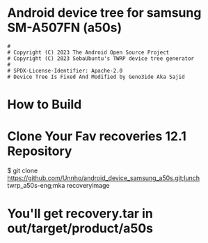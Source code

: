 # Android device tree for samsung SM-A507FN (a50s)

```
#
# Copyright (C) 2023 The Android Open Source Project
# Copyright (C) 2023 SebaUbuntu's TWRP device tree generator
#
# SPDX-License-Identifier: Apache-2.0
# Device Tree Is Fixed And Modified by Geno3ide Aka Sajid
```
# How to Build 
# Clone Your Fav recoveries 12.1 Repository
$ git clone https://github.com/Unnho/android_device_samsung_a50s.git;lunch twrp_a50s-eng;mka recoveryimage
# You'll get recovery.tar in out/target/product/a50s
